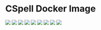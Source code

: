 # CSpell Docker Image

[![](https://img.shields.io/docker/pulls/cnservices/cspell)](https://hub.docker.com/r/cnservices/cspell/)
[![](hhttps://img.shields.io/docker/build/cnservices/cspell)](https://hub.docker.com/r/cnservices/cspell/)
[![](https://img.shields.io/docker/automated/cnservices/cspell)](https://hub.docker.com/r/cnservices/cspell/)
[![](https://img.shields.io/docker/stars/cnservices/cspell)](https://hub.docker.com/r/cnservices/cspell/)
[![](https://img.shields.io/github/license/cn-writing/cspell)](https://github.com/cn-writing/cspell)
[![](https://img.shields.io/github/issues/cn-writing/cspell)](https://github.com/cn-writing/cspell)
[![](https://img.shields.io/github/issues-closed/cn-writing/cspell)](https://github.com/cn-writing/cspell)
[![](https://img.shields.io/github/languages/code-size/cn-writing/cspell)](https://github.com/cn-writing/cspell)
[![](https://img.shields.io/github/repo-size/cn-writing/cspell)](https://github.com/cn-writing/cspell)
